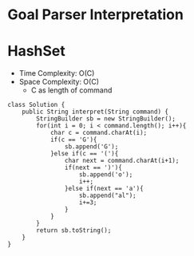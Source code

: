# Goal Parser Interpretation

# HashSet

- Time Complexity: O(C)
- Space Complexity: O(C)
  - C as length of command

```
class Solution {
    public String interpret(String command) {
        StringBuilder sb = new StringBuilder();
        for(int i = 0; i < command.length(); i++){
            char c = command.charAt(i);
            if(c == 'G'){
                sb.append('G');
            }else if(c == '('){
                char next = command.charAt(i+1);
                if(next == ')'){
                    sb.append('o');
                    i++;
                }else if(next == 'a'){
                    sb.append("al");
                    i+=3;
                }
            }
        }
        return sb.toString();
    }
}
```
